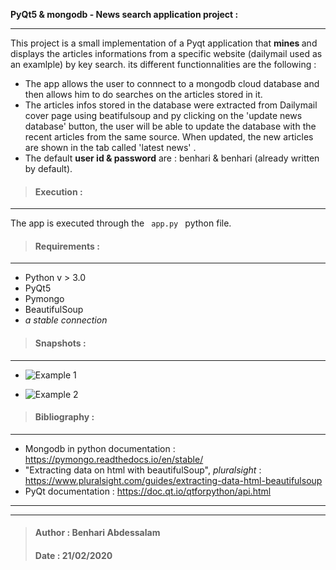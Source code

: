 **PyQt5 & mongodb - News search application project :**
___
This project is a small implementation of a Pyqt application that <b> mines </b> and displays the articles informations from a specific website (dailymail used as an examlple) by key search. its different functionnalities are the following :

+ The app allows the user to connnect to a mongodb cloud database 
and then allows him to do searches on the articles stored in it.
+ The articles infos stored in the database were extracted from 
Dailymail cover page using beatifulsoup and py clicking on the 
'update news database' button, the user will be able to update 
the database with the recent articles from the same source. When updated,
the new articles are shown in the tab called 'latest news' .
+ The default <b>user id & password</b> are : benhari & benhari (already written by default).

> #### Execution :
___
The app is executed through the <code> app.py </code> python file.

> #### Requirements :
___
- Python v > 3.0 
- PyQt5
- Pymongo
- BeautifulSoup
- _a stable connection_

> #### Snapshots : 
___
- ![Example 1](https://github.com/benhari1997/NewsSearchApp/tree/master/examples/interface-example-1.PNG)

- ![Example 2](https://github.com/benhari1997/NewsSearchApp/tree/master/examples/interface-example-2.PNG)

> #### Bibliography : 
___

- Mongodb in python documentation : https://pymongo.readthedocs.io/en/stable/
- "Extracting data on html with beautifulSoup", _pluralsight_ : https://www.pluralsight.com/guides/extracting-data-html-beautifulsoup
- PyQt documentation : https://doc.qt.io/qtforpython/api.html
___
___
> #### Author : Benhari Abdessalam
> #### Date : 21/02/2020

